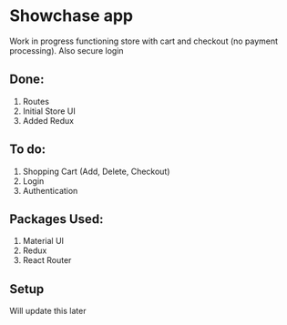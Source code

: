 # Showchase app
Work in progress functioning store with cart and checkout (no payment processing).
Also secure login

## Done:
1. Routes
2. Initial Store UI
3. Added Redux

## To do:
1. Shopping Cart (Add, Delete, Checkout)
2. Login
3. Authentication

## Packages Used:
1. Material UI
2. Redux
3. React Router

## Setup

Will update this later
